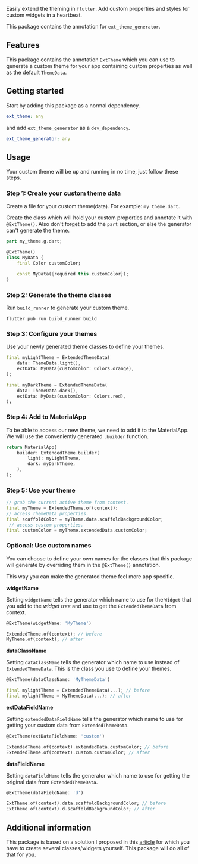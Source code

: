 <!-- 
This README describes the package. If you publish this package to pub.dev,
this README's contents appear on the landing page for your package.

For information about how to write a good package README, see the guide for
[writing package pages](https://dart.dev/guides/libraries/writing-package-pages). 

For general information about developing packages, see the Dart guide for
[creating packages](https://dart.dev/guides/libraries/create-library-packages)
and the Flutter guide for
[developing packages and plugins](https://flutter.dev/developing-packages). 
-->

Easily extend the theming in `flutter`. Add custom properties and styles for custom widgets in a heartbeat.

This package contains the annotation for `ext_theme_generator`.

## Features

This package contains the annotation `ExtTheme` which you can use to generate a custom theme for your app containing custom properties as well as the default `ThemeData`.

## Getting started

Start by adding this package as a normal dependency.
```yaml
ext_theme: any
```
and add `ext_theme_generator` as a `dev_dependency`.
```yaml
ext_theme_generator: any
```

## Usage

Your custom theme will be up and running in no time, just follow these steps.

### Step 1: Create your custom theme data

Create a file for your custom theme(data).
For example: `my_theme.dart`.

Create the class which will hold your custom properties and annotate it with `@ExtTheme()`.
Also don't forget to add the `part` section, or else the generator can't generate the theme.

```dart
part my_theme.g.dart;

@ExtTheme()
class MyData {
    final Color customColor;

    const MyData({required this.customColor});
}
```

### Step 2: Generate the theme classes

Run `build_runner` to generate your custom theme.
```
flutter pub run build_runner build
```

### Step 3: Configure your themes

Use your newly generated theme classes to define your themes.

```dart
final myLightTheme = ExtendedThemeData(
    data: ThemeData.light(),
    extData: MyData(customColor: Colors.orange),
);

final myDarkTheme = ExtendedThemeData(
    data: ThemeData.dark(),
    extData: MyData(customColor: Colors.red),
);
```

### Step 4: Add to MaterialApp

To be able to access our new theme, we need to add it to the MaterialApp. We will use the conveniently generated `.builder` function.

```dart
return MaterialApp(
    builder: ExtendedTheme.builder(
    	light: myLightTheme,
    	dark: myDarkTheme,
    ),
);
```

### Step 5: Use your theme

```dart
// grab the current active theme from context.
final myTheme = ExtendedTheme.of(context);
// access ThemeData properties.
final scaffoldColor = myTheme.data.scaffoldBackgroundColor;
 // access custom properties. 
final customColor = myTheme.extendedData.customColor;
```

### Optional: Use custom names

You can choose to define your own names for the classes that this package will generate by overriding them in the `@ExtTheme()` annotation.

This way you can make the generated theme feel more app specific.

__widgetName__

Setting `widgetName` tells the generator which name to use for the `Widget` that you add to the _widget tree_ and use to get the `ExtendedThemeData` from context.
```dart
@ExtTheme(widgetName: 'MyTheme')

ExtendedTheme.of(context); // before
MyTheme.of(context); // after
```

__dataClassName__

Setting `dataClassName` tells the generator which name to use instead of `ExtendedThemeData`. This is the class you use to define your themes.
```dart
@ExtTheme(dataClassName: 'MyThemeData')

final mylightTheme = ExtendedThemeData(...); // before
final mylightTheme = MyThemeData(...); // after
```

__extDataFieldName__

Setting `extendedDataFieldName` tells the generator which name to use for getting your custom data from `ExtendedThemeData`.
```dart
@ExtTheme(extDataFieldName: 'custom')

ExtendedTheme.of(context).extendedData.customColor; // before
ExtendedTheme.of(context).custom.customColor; // after
```

__dataFieldName__

Setting `dataFieldName` tells the generator which name to use for getting the original data from `ExtendedThemeData`.
```dart
@ExtTheme(dataFieldName: 'd')

ExtTheme.of(context).data.scaffoldBackgroundColor; // before
ExtTheme.of(context).d.scaffoldBackgroundColor; // after
```


## Additional information

This package is based on a solution I proposed in this [article](https://medium.com/@seg.veenstra/extending-the-flutter-theme-48799ebe6c5d) for which you have to create several classes/widgets yourself. This package will do all of that for you.
